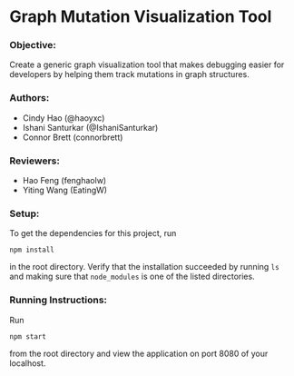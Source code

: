 # Graph Mutation Visualization Tool

### Objective: 
Create a generic graph visualization tool that makes debugging easier for developers by helping them track mutations in graph structures. 

### Authors:
- Cindy Hao (@haoyxc)
- Ishani Santurkar (@IshaniSanturkar)
- Connor Brett (connorbrett)

### Reviewers: 
- Hao Feng (fenghaolw)
- Yiting Wang (EatingW)

### Setup:
To get the dependencies for this project, run
```
npm install
```
in the root directory. 
Verify that the installation succeeded by running `ls` and making sure that `node_modules` is one of the listed directories.

### Running Instructions:
Run 
```
npm start
```
from the root directory and view the application on port 8080 of your localhost.
